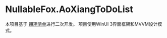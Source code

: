 # NullableFox.AoXiangToDoList
本项目基于 [翱翔清单](https://github.com/Lozumi/AoxiangTodo "跳转至项目")进行二次开发。 
项目使用WinUI 3界面框架和MVVM设计模式。
